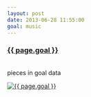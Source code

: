 ```yaml
---
layout: post
date: 2013-06-28 11:55:00
goal: music
---
```


<h3 class="graph-align goal-title">
    <a target="_blank" href="https://www.beeminder.com/beneills/goals/music">{{ page.goal }}</a>
</h3>

<br />
<div class="graph-align goal-text goal-description">
     pieces in goal data
</div>

[![{{ page.goal }}](https://www.beeminder.com/beneills/goals/music/graph)](https://www.beeminder.com/beneills/goals/music)
